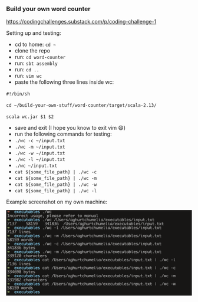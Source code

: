 ### Build your own word counter

https://codingchallenges.substack.com/p/coding-challenge-1

Setting up and testing:
 
 - cd to home: `cd ~`
 - clone the repo
 - run: `cd word-counter`
 - run: `sbt assembly`
 - run: `cd ..`
 - run: `vim wc`
 - paste the following three lines inside wc:

`#!/bin/sh`

`cd ~/build-your-own-stuff/word-counter/target/scala-2.13/`

`scala wc.jar $1 $2`
 - save and exit (I  hope you know to exit vim :smile:)
 - run the following commands for testing:
 - `./wc -c ~/input.txt`
 - `./wc -m ~/input.txt`
 - `./wc -w ~/input.txt`
 - `./wc -l ~/input.txt`
 - `./wc ~/input.txt`
 - `cat ${some_file_path} | ./wc -c`
 - `cat ${some_file_path} | ./wc -m`
 - `cat ${some_file_path} | ./wc -w`
 - `cat ${some_file_path} | ./wc -l`

Example screenshot on my own machine:

![My Image](example.png)
